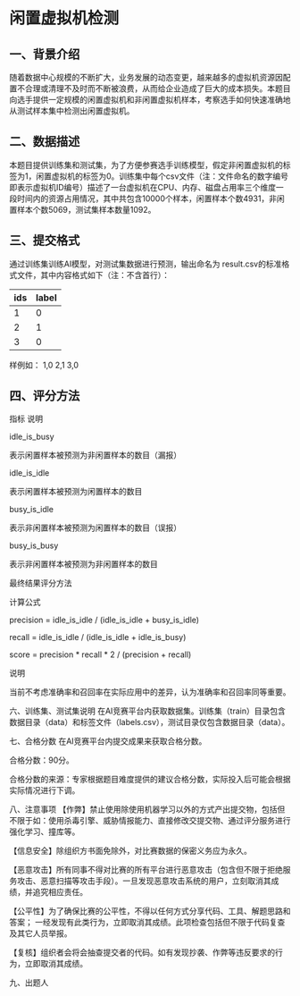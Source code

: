 # 闲置虚拟机检测

## 一、背景介绍
随着数据中心规模的不断扩大，业务发展的动态变更，越来越多的虚拟机资源因配置不合理或清理不及时而不断被浪费，从而给企业造成了巨大的成本损失。本题目向选手提供一定规模的闲置虚拟机和非闲置虚拟机样本，考察选手如何快速准确地从测试样本集中检测出闲置虚拟机。

## 二、数据描述
本题目提供训练集和测试集，为了方便参赛选手训练模型，假定非闲置虚拟机的标签为1，闲置虚拟机的标签为0。训练集中每个csv文件（注：文件命名的数字编号即表示虚拟机ID编号）描述了一台虚拟机在CPU、内存、磁盘占用率三个维度一段时间内的资源占用情况，其中共包含10000个样本，闲置样本个数4931，非闲置样本个数5069，测试集样本数量1092。

## 三、提交格式
通过训练集训练AI模型，对测试集数据进行预测，输出命名为 result.csv的标准格式文件，其中内容格式如下（注：不含首行）：

ids | label
:---|:-----
1   |0
2   |1
3   |0

样例如：
1,0
2,1
3,0

## 四、评分方法
指标
说明

idle_is_busy

表示闲置样本被预测为非闲置样本的数目（漏报）

idle_is_idle

表示闲置样本被预测为闲置样本的数目

busy_is_idle

表示非闲置样本被预测为闲置样本的数目（误报）

busy_is_busy

表示非闲置样本被预测为非闲置样本的数目

最终结果评分方法

计算公式

precision = idle_is_idle / (idle_is_idle + busy_is_idle)

recall = idle_is_idle / (idle_is_idle + idle_is_busy)

score = precision * recall * 2 / (precision + recall)

说明

当前不考虑准确率和召回率在实际应用中的差异，认为准确率和召回率同等重要。

六、训练集、测试集说明
在AI竞赛平台内获取数据集。训练集（train）目录包含数据目录（data）和标签文件（labels.csv），测试目录仅包含数据目录（data）。

七、合格分数
在AI竞赛平台内提交成果来获取合格分数。

合格分数：90分。

合格分数的来源：专家根据题目难度提供的建议合格分数，实际投入后可能会根据实际情况进行下调。

八、注意事项
【作弊】禁止使用除使用机器学习以外的方式产出提交物，包括但不限于如：使用杀毒引擎、威胁情报能力、直接修改交提交物、通过评分服务进行强化学习、撞库等。

【信息安全】除组织方书面免除外，对比赛数据的保密义务应为永久。

【恶意攻击】所有同事不得对比赛的所有平台进行恶意攻击（包含但不限于拒绝服务攻击、恶意扫描等攻击手段）。一旦发现恶意攻击系统的用户，立刻取消其成绩，并追究相应责任。

【公平性】为了确保比赛的公平性，不得以任何方式分享代码、工具、解题思路和答案； 一经发现有此类行为，立即取消其成绩。此项检查包括但不限于代码复查及其它人员举报。

【复核】组织者会将会抽查提交者的代码。如有发现抄袭、作弊等违反要求的行为，立即取消其成绩。

九、出题人
